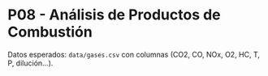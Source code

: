 # P08 - Análisis de Productos de Combustión

Datos esperados: `data/gases.csv` con columnas (CO2, CO, NOx, O2, HC, T, P, dilución...).
